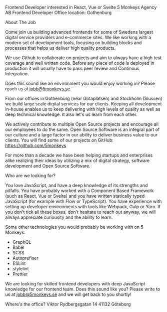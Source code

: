 Frontend Developer interested in React, Vue or Svelte
5 Monkeys Agency AB
Frontend Developer
Office location: Gothenburg

About The Job

Come join us building advanced frontends for some of Swedens largest digital service providers and e-commerce sites. We like working with a modern set of development tools, focusing on building blocks and processes that helps us deliver high quality products.

We use Github to collaborate on projects and aim to always have a high test coverage and well written code. Before any piece of code is deployed in production it will usually have to pass peer review and Continous Integration.

Does this sound like an environment you would enjoy working in? Please reach us at jobb@5monkeys.se.

From our offices in Gothenburg (near Götaplatsen) and Stockholm (Slussen) we build large scale digital services for our clients. Keeping all development in-house enables us to keep delivering with high levels of quality as well as deep technical knowledge. It also let's us learn from each other.

We actively contribute to multiple Open Source projects and encourage all our employees to do the same. Open Source Software is an integral part of our culture and a large factor in our ability to deliver business value to our clients. You will find some of our projects on GitHub: https://github.com/5monkeys

For more than a decade we have been helping startups and enterprises alike realizing their ideas by utilizing a mix of digital strategy, software development and Open Source Software.

Who are we looking for?

You love JavaScript, and have a deep knowledge of its strengths and pitfalls. You have probably worked with a Component Based Framework (such as React, Vue or Svelte) and you have written statically typed JavaScript (for example with Flow or TypeScript). You have experience with setting up developer environments with tools like Webpack, Gulp or Yarn. If you don't tick all these boxes, don't hesitate to reach out anyway, we will always appreciate curiousity and the ability to learn. 

Some other technologies you would probably be working with on 5 Monkeys:
- GraphQL
- Babel
- SCSS
- Autoprefixer
- ESLint
- stylelint
- Prettier

We are looking for skilled frontend developers with deep JavaScript knowledge for our frontend team. Does this sound like you? Please write to us at jobb@5monkeys.se and we will get back to you shortly!

Where's the office?
Viktor Rydbergsgatan 14
41132 Göteborg
